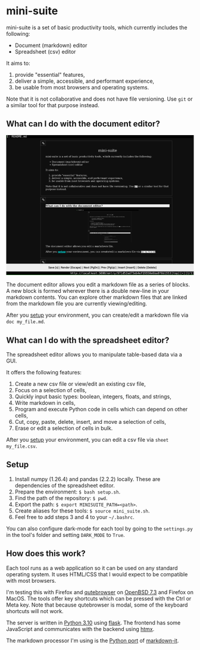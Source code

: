 # mini-suite 

mini-suite is a set of basic productivity tools, which currently includes the following:
- Document (markdown) editor
- Spreadsheet (csv) editor

It aims to:
1. provide "essential" features,
1. deliver a simple, accessible, and performant experience,
1. be usable from most browsers and operating systems.

Note that it is not collaborative and does not have file versioning. Use `git` or a similar tool for that purpose instead.


## What can I do with the document editor?

![demo](./media/readme.png)

The document editor allows you edit a markdown file as a series of blocks. A new block is formed wherever there is a double new-line in your markdown contents. You can explore other markdown files that are linked from the markdown file you are currently viewing/editing.

After you [setup](#setup) your environment, you can create/edit a markdown file via `doc my_file.md`.


## What can I do with the spreadsheet editor?

The spreadsheet editor allows you to manipulate table-based data via a GUI.

It offers the following features:
1. Create a new csv file or view/edit an existing csv file,
1. Focus on a selection of cells,
1. Quickly input basic types: boolean, integers, floats, and strings,
1. Write markdown in cells,
1. Program and execute Python code in cells which can depend on other cells,
1. Cut, copy, paste, delete, insert, and move a selection of cells,
1. Erase or edit a selection of cells in bulk.

After you [setup](#setup) your environment, you can edit a csv file via `sheet my_file.csv`.


## Setup

1. Install numpy (1.26.4) and pandas (2.2.2) locally. These are dependencies of the spreadsheet editor.
1. Prepare the environment: `$ bash setup.sh`.
1. Find the path of the repository: `$ pwd`.
1. Export the path: `$ export MINISUITE_PATH=<path>`.
1. Create aliases for these tools: `$ source mini_suite.sh`.
1. Feel free to add steps 3 and 4 to your `~/.bashrc`.

You can also configure dark-mode for each tool by going to the `settings.py` in the tool's folder and setting `DARK_MODE` to `True`.


## How does this work?

Each tool runs as a web application so it can be used on any standard operating system. It uses HTML/CSS that I would expect to be compatible with most browsers.

I'm testing this with Firefox and [qutebrowser](https://www.qutebrowser.org/) on [OpenBSD 7.3](https://www.openbsd.org/73.html) and Firefox on MacOS. The tools offer key shortcuts which can be pressed with the Ctrl or Meta key. Note that because qutebrowser is modal, some of the keyboard shortcuts will not work.

The server is written in [Python 3.10](https://www.python.org/downloads/release/python-3100/) using [flask](https://flask.palletsprojects.com/en/3.0.x/). The frontend has some JavaScript and communicates with the backend using [htmx](https://htmx.org/).

The markdown processor I'm using is the [Python port](https://pypi.org/project/markdown-it-py/) of [markdown-it](https://github.com/markdown-it/markdown-it).
